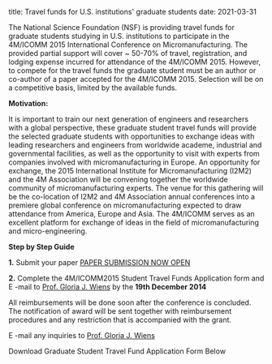 title: Travel funds for U.S. institutions' graduate students 
date: 2021-03-31

The National Science Foundation (NSF) is providing travel funds for graduate students studying in U.S. institutions to participate in the 4M/ICOMM 2015 International Conference on Micromanufacturing. The provided partial support will cover ~ 50-70% of travel, registration, and lodging expense incurred for attendance of the 4M/ICOMM 2015. However, to compete for the travel funds the graduate student must be an author or co-author of a paper accepted for the 4M/ICOMM 2015. Selection will be on a competitive basis, limited by the available funds. 

 


**Motivation:**

It is important to train our next generation of engineers and researchers with a global perspective, these graduate student travel funds will provide the selected graduate students with opportunities to exchange ideas with leading researchers and engineers from worldwide academe, industrial and governmental facilities, as well as the opportunity to visit with experts from companies involved with micromanufacturing in Europe. An opportunity for exchange, the 2015 International Institute for Micromanufacturing (I2M2) and the 4M Association will be convening together the worldwide community of micromanufacturing experts. The venue for this gathering will be the co-location of I2M2 and 4M Association annual conferences into a premiere global conference on micromanufacturing expected to draw attendance from America, Europe and Asia. The 4M/ICOMM serves as an excellent platform for exchange of ideas in the field of micromanufacturing and micro-engineering.
<!--break-->
**Step by Step Guide**


**1.** Submit your paper [PAPER SUBMISSION NOW OPEN](http://conference.4m-association.org)


 

**2.** Complete the 4M/ICOMM2015 Student Travel Funds Application form and  E -mail to <a href=mailto:gwiens@mail.ufl.edu> Prof. Gloria J. Wiens</a>  by the **19th December 2014**



All reimbursements will be done soon after the conference is concluded. The notification of award will be sent together with reimbursement procedures and any restriction that is accompanied with the grant.


 E -mail any inquiries to <a href=mailto:gwiens@mail.ufl.edu> Prof. Gloria J. Wiens</a>
 

 

Download Graduate Student Travel Fund Application Form Below